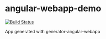 # angular-webapp-demo

[![Build Status](https://travis-ci.org/kosz/angular-webapp-demo-app.svg?branch=master)](https://travis-ci.org/kosz/angular-webapp-demo-app)

App generated with generator-angular-webapp
